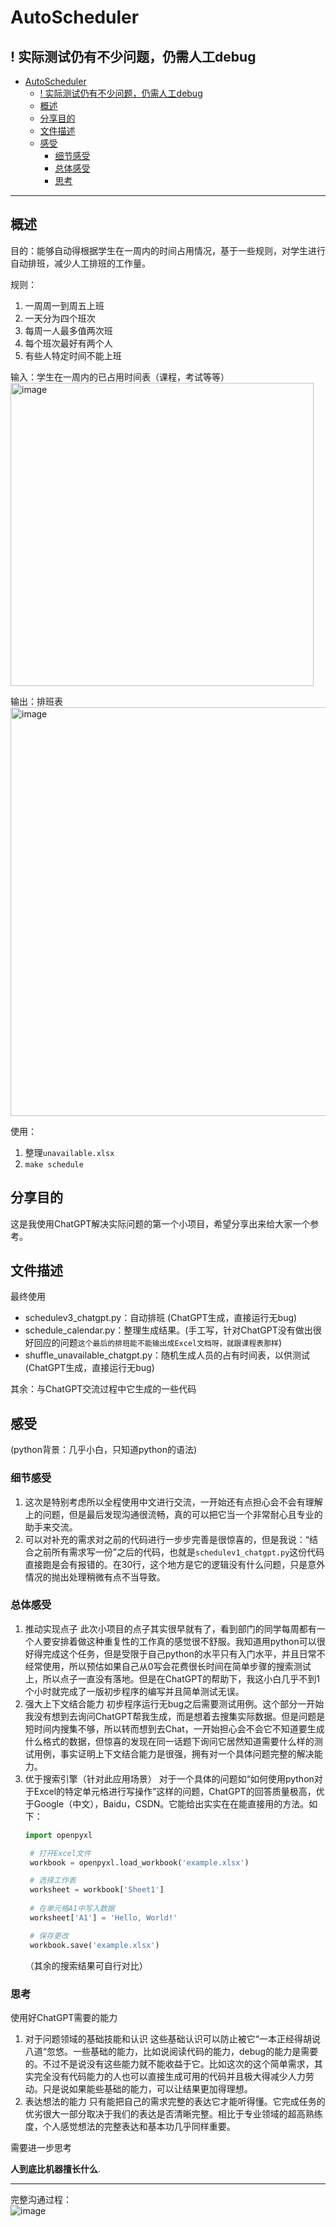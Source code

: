# AutoScheduler

! 实际测试仍有不少问题，仍需人工debug
---
- [AutoScheduler](#autoscheduler)
  - [! 实际测试仍有不少问题，仍需人工debug](#-实际测试仍有不少问题仍需人工debug)
  - [概述](#概述)
  - [分享目的](#分享目的)
  - [文件描述](#文件描述)
  - [感受](#感受)
    - [细节感受](#细节感受)
    - [总体感受](#总体感受)
    - [思考](#思考)
   
---
<span id="概述"></span>
## 概述
目的：能够自动得根据学生在一周内的时间占用情况，基于一些规则，对学生进行自动排班，减少人工排班的工作量。  

规则：
1. 一周周一到周五上班
2. 一天分为四个班次
3. 每周一人最多值两次班
4. 每个班次最好有两个人
5. 有些人特定时间不能上班

输入：学生在一周内的已占用时间表（课程，考试等等）  
<img width="485" alt="image" src="https://user-images.githubusercontent.com/57664875/219871832-88377c0b-94cc-42d8-8cd1-602d039ed241.png">

输出：排班表  
<img width="654" alt="image" src="https://user-images.githubusercontent.com/57664875/219871864-60eb311a-a57c-4878-9557-ed5200bf2272.png">

使用：
1. 整理`unavailable.xlsx`
2. `make schedule` 

<span id="分享目的"></span>
## 分享目的 
这是我使用ChatGPT解决实际问题的第一个小项目，希望分享出来给大家一个参考。

<span id="文件描述"></span>
## 文件描述

最终使用  
+ schedulev3_chatgpt.py：自动排班 (ChatGPT生成，直接运行无bug)
+ schedule_calendar.py：整理生成结果。(手工写，针对ChatGPT没有做出很好回应的问题`这个最后的排班能不能输出成Excel文档呀，就跟课程表那样`)
+ shuffle_unavailable_chatgpt.py：随机生成人员的占有时间表，以供测试 (ChatGPT生成，直接运行无bug)  


其余：与ChatGPT交流过程中它生成的一些代码

<span id="感受"></span>
## 感受
(python背景：几乎小白，只知道python的语法)  


<span id="细节感受"></span>
### 细节感受
1. 这次是特别考虑所以全程使用中文进行交流，一开始还有点担心会不会有理解上的问题，但是最后发现沟通很流畅，真的可以把它当一个非常耐心且专业的助手来交流。  
2. 可以对补充的需求对之前的代码进行一步步完善是很惊喜的，但是我说：“结合之前所有需求写一份”之后的代码，也就是`schedulev1_chatgpt.py`这份代码直接跑是会有报错的。在30行，这个地方是它的逻辑没有什么问题，只是意外情况的抛出处理稍微有点不当导致。

<span id="总体感受"></span>
### 总体感受
1. 推动实现点子
   此次小项目的点子其实很早就有了，看到部门的同学每周都有一个人要安排着做这种重复性的工作真的感觉很不舒服。我知道用python可以很好得完成这个任务，但是受限于自己python的水平只有入门水平，并且日常不经常使用，所以预估如果自己从0写会花费很长时间在简单步骤的搜索测试上，所以点子一直没有落地。但是在ChatGPT的帮助下，我这小白几乎不到1个小时就完成了一版初步程序的编写并且简单测试无误。
2. 强大上下文结合能力
   初步程序运行无bug之后需要测试用例。这个部分一开始我没有想到去询问ChatGPT帮我生成，而是想着去搜集实际数据。但是问题是短时间内搜集不够，所以转而想到去Chat，一开始担心会不会它不知道要生成什么格式的数据，但惊喜的发现在同一话题下询问它居然知道需要什么样的测试用例，事实证明上下文结合能力是很强，拥有对一个具体问题完整的解决能力。
3. 优于搜索引擎（针对此应用场景）
   对于一个具体的问题如“如何使用python对于Excel的特定单元格进行写操作”这样的问题，ChatGPT的回答质量极高，优于Google（中文），Baidu，CSDN。它能给出实实在在能直接用的方法。如下：
   ```python
   import openpyxl

    # 打开Excel文件
    workbook = openpyxl.load_workbook('example.xlsx')

    # 选择工作表
    worksheet = workbook['Sheet1']
    
    # 在单元格A1中写入数据
    worksheet['A1'] = 'Hello, World!'

    # 保存更改
    workbook.save('example.xlsx')
    ```
    （其余的搜索结果可自行对比）
    

<span id="思考"></span>  

### 思考
使用好ChatGPT需要的能力
1. 对于问题领域的基础技能和认识
    这些基础认识可以防止被它“一本正经得胡说八道“忽悠。一些基础的能力，比如说阅读代码的能力，debug的能力是需要的。不过不是说没有这些能力就不能收益于它。比如这次的这个简单需求，其实完全没有代码能力的人也可以直接生成可用的代码并且极大得减少人力劳动。只是说如果能些基础的能力，可以让结果更加得理想。
2. 表达想法的能力
    只有能把自己的需求完整的表达它才能听得懂。它完成任务的优劣很大一部分取决于我们的表达是否清晰完整。相比于专业领域的超高熟练度，个人感觉想法的完整表达和基本功几乎同样重要。  

需要进一步思考  

**人到底比机器擅长什么**.  

---
<span id="完整沟通过程"></span>  

完整沟通过程：  
![image](https://user-images.githubusercontent.com/57664875/219872997-46b59d09-2779-4d16-ad08-a33bd940ae44.png)
